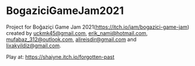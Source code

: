 # BogaziciGameJam2021

Project for Boğaziçi Game Jam 2021(https://itch.io/jam/bogazici-game-jam) created by uckmk45@gmail.com, erik_nami@hotmail.com, mufabaz_312@outlook.com, alireisdir@gmail.com and lixakyildiz@gmail.com.

Play at: https://shaiyne.itch.io/forgotten-past